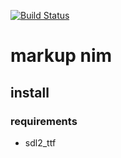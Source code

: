 [![Build Status](https://travis-ci.org/bob16795/markup_nim.svg?branch=master)](https://travis-ci.org/bob16795/markup_nim)

# markup nim

## install

### requirements

- sdl2_ttf

